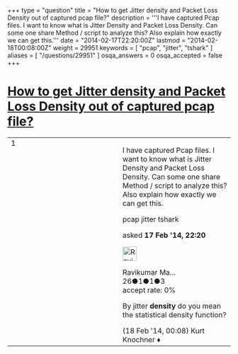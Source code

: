 +++
type = "question"
title = "How to get Jitter density and Packet Loss Density out of captured pcap file?"
description = '''I have captured Pcap files. I want to know what is Jitter Density and Packet Loss Density. Can some one share Method / script to analyze this? Also explain how exactly we can get this.'''
date = "2014-02-17T22:20:00Z"
lastmod = "2014-02-18T00:08:00Z"
weight = 29951
keywords = [ "pcap", "jitter", "tshark" ]
aliases = [ "/questions/29951" ]
osqa_answers = 0
osqa_accepted = false
+++

<div class="headNormal">

# [How to get Jitter density and Packet Loss Density out of captured pcap file?](/questions/29951/how-to-get-jitter-density-and-packet-loss-density-out-of-captured-pcap-file)

</div>

<div id="main-body">

<div id="askform">

<table id="question-table" style="width:100%;"><colgroup><col style="width: 50%" /><col style="width: 50%" /></colgroup><tbody><tr class="odd"><td style="width: 30px; vertical-align: top"><div class="vote-buttons"><span id="post-29951-upvote" class="ajax-command post-vote up" rel="nofollow" title="I like this post (click again to cancel)"> </span><div id="post-29951-score" class="post-score" title="current number of votes">1</div><span id="post-29951-downvote" class="ajax-command post-vote down" rel="nofollow" title="I dont like this post (click again to cancel)"> </span> <span id="favorite-mark" class="ajax-command favorite-mark" rel="nofollow" title="mark/unmark this question as favorite (click again to cancel)"> </span><div id="favorite-count" class="favorite-count"></div></div></td><td><div id="item-right"><div class="question-body"><p>I have captured Pcap files. I want to know what is Jitter Density and Packet Loss Density. Can some one share Method / script to analyze this? Also explain how exactly we can get this.</p></div><div id="question-tags" class="tags-container tags"><span class="post-tag tag-link-pcap" rel="tag" title="see questions tagged &#39;pcap&#39;">pcap</span> <span class="post-tag tag-link-jitter" rel="tag" title="see questions tagged &#39;jitter&#39;">jitter</span> <span class="post-tag tag-link-tshark" rel="tag" title="see questions tagged &#39;tshark&#39;">tshark</span></div><div id="question-controls" class="post-controls"></div><div class="post-update-info-container"><div class="post-update-info post-update-info-user"><p>asked <strong>17 Feb '14, 22:20</strong></p><img src="https://secure.gravatar.com/avatar/6ae04f88f6d16f23f2751ae8df45d1f8?s=32&amp;d=identicon&amp;r=g" class="gravatar" width="32" height="32" alt="Ravikumar%20Mantripragada&#39;s gravatar image" /><p><span>Ravikumar Ma...</span><br />
<span class="score" title="26 reputation points">26</span><span title="1 badges"><span class="badge1">●</span><span class="badgecount">1</span></span><span title="1 badges"><span class="silver">●</span><span class="badgecount">1</span></span><span title="3 badges"><span class="bronze">●</span><span class="badgecount">3</span></span><br />
<span class="accept_rate" title="Rate of the user&#39;s accepted answers">accept rate:</span> <span title="Ravikumar Mantripragada has no accepted answers">0%</span></p></div></div><div id="comments-container-29951" class="comments-container"><span id="29958"></span><div id="comment-29958" class="comment"><div id="post-29958-score" class="comment-score"></div><div class="comment-text"><p>By jitter <strong>density</strong> do you mean the statistical density function?</p></div><div id="comment-29958-info" class="comment-info"><span class="comment-age">(18 Feb '14, 00:08)</span> <span class="comment-user userinfo">Kurt Knochner ♦</span></div></div></div><div id="comment-tools-29951" class="comment-tools"></div><div class="clear"></div><div id="comment-29951-form-container" class="comment-form-container"></div><div class="clear"></div></div></td></tr></tbody></table>

</div>

</div>

